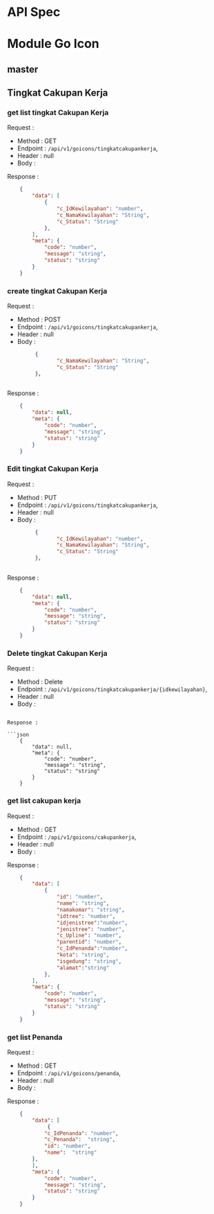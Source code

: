 # API Spec

# Module Go Icon

## master
## Tingkat Cakupan Kerja

### get list tingkat Cakupan Kerja

Request :

- Method : GET
- Endpoint : `/api/v1/goicons/tingkatcakupankerja`,
- Header : null
- Body :

Response :

```json
    {
        "data": [
            {
                "c_IdKewilayahan": "number",
                "c_NamaKewilayahan": "String",
                "c_Status": "String"
            },
        ],
        "meta": {
            "code": "number",
            "message": "string",
            "status": "string"
        }
    }
```
### create tingkat Cakupan Kerja

Request :

- Method : POST
- Endpoint : `/api/v1/goicons/tingkatcakupankerja`,
- Header : null
- Body :
```json
         {
                "c_NamaKewilayahan": "String",
                "c_Status": "String"
         },
    
```

Response :

```json
    {
        "data": null,
        "meta": {
            "code": "number",
            "message": "string",
            "status": "string"
        }
    }
```
### Edit tingkat Cakupan Kerja

Request :

- Method : PUT
- Endpoint : `/api/v1/goicons/tingkatcakupankerja`,
- Header : null
- Body :
```json
         {
                "c_IdKewilayahan": "number",
                "c_NamaKewilayahan": "String",
                "c_Status": "String"
         },
    
```

Response :

```json
    {
        "data": null,
        "meta": {
            "code": "number",
            "message": "string",
            "status": "string"
        }
    }
```
### Delete tingkat Cakupan Kerja

Request :

- Method : Delete
- Endpoint : `/api/v1/goicons/tingkatcakupankerja/{idkewilayahan}`,
- Header : null
- Body :
```

Response :

```json
    {
        "data": null,
        "meta": {
            "code": "number",
            "message": "string",
            "status": "string"
        }
    }
```


### get list cakupan kerja

Request :

- Method : GET
- Endpoint : `/api/v1/goicons/cakupankerja`,
- Header : null
- Body :

Response :

```json
    {
        "data": [
            {
                "id": "number",
                "name": "string",
                "namakomar": "string",
                "idtree": "number",
                "idjenistree":"number",
                "jenistree": "number",
                "c_Upline": "number",
                "parentid": "number",
                "c_IdPenanda":"number",
                "kota": "string",
                "isgedung": "string",
                "alamat":"string"
            },
        ],
        "meta": {
            "code": "number",
            "message": "string",
            "status": "string"
        }
    }
```
  
### get list Penanda

Request :

- Method : GET
- Endpoint : `/api/v1/goicons/penanda`,
- Header : null
- Body :

Response :

```json
    {
        "data": [
             {
            "c_IdPenanda": "number",
            "c_Penanda":  "string",
            "id": "number",
            "name":  "string"
        },
        ],
        "meta": {
            "code": "number",
            "message": "string",
            "status": "string"
        }
    }
```
  
